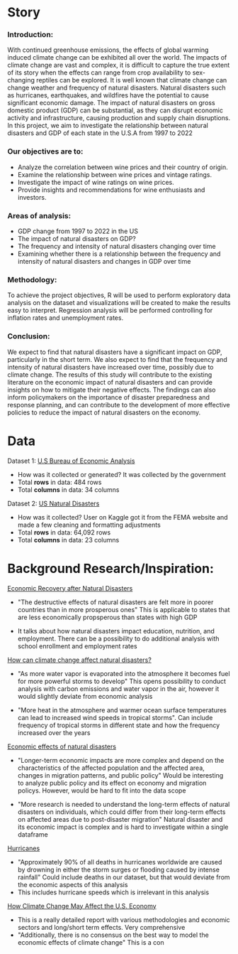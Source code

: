 # Story

### Introduction:

With continued greenhouse emissions, the effects of global warming induced climate change can be exhibited all over the world. The impacts of climate change are vast and complex, it is difficult to capture the true extent of its story when the effects can range from crop availability to sex-changing reptiles can be explored. It is well known that climate change can change weather and frequency of natural disasters. Natural disasters such as hurricanes, earthquakes, and wildfires have the potential to cause significant economic damage. The impact of natural disasters on gross domestic product (GDP) can be substantial, as they can disrupt economic activity and infrastructure, causing production and supply chain disruptions. In this project, we aim to investigate the relationship between natural disasters and GDP of each state in the U.S.A from 1997 to 2022

### Our objectives are to:

- Analyze the correlation between wine prices and their country of origin.
- Examine the relationship between wine prices and vintage ratings.
- Investigate the impact of wine ratings on wine prices.
- Provide insights and recommendations for wine enthusiasts and investors.

### Areas of analysis: 
- GDP change from 1997 to 2022 in the US
- The impact of natural disasters on GDP?
- The frequency and intensity of natural disasters changing over time
- Examining whether there is a relationship between the frequency and intensity of natural disasters and changes in GDP over time

### Methodology:
To achieve the project objectives, R will be used to perform exploratory data analysis on the dataset and visualizations will be created to make the results easy to interpret. Regression analysis will be performed controlling for inflation rates and unemployment rates.

### Conclusion:
We expect to find that natural disasters have a significant impact on GDP, particularly in the short term. We also expect to find that the frequency and intensity of natural disasters have increased over time, possibly due to climate change. The results of this study will contribute to the existing literature on the economic impact of natural disasters and can provide insights on how to mitigate their negative effects. The findings can also inform policymakers on the importance of disaster preparedness and response planning, and can contribute to the development of more effective policies to reduce the impact of natural disasters on the economy.

# Data
Dataset 1: [U.S Bureau of Economic Analysis](https://apps.bea.gov/regional/downloadzip.cfm)

- How was it collected or generated? It was collected by the government
- Total **rows** in data: 484 rows
- Total **columns** in data: 34 columns

Dataset 2: [US Natural Disasters](https://www.kaggle.com/datasets/headsortails/us-natural-disaster-declarations)
- How was it collected? User on Kaggle got it from the FEMA website and made a few cleaning and formatting adjustments 
- Total **rows** in data: 64,092 rows 
- Total **columns** in data: 23 columns

# Background Research/Inspiration: 

[Economic Recovery after Natural Disasters](https://www.un.org/en/chronicle/article/economic-recovery-after-natural-disasters)
+ "The destructive effects of natural disasters are felt more in poorer countries than in more prosperous ones" This is applicable to states that are less economically propsperous than states with high GDP 
- It talks about how natural disasters impact education, nutrition, and employment. There can be a possibility to do additional analysis with school enrollment and employment rates 

[How can climate change affect natural disasters?](https://www.usgs.gov/faqs/how-can-climate-change-affect-natural-disasters)
+ "As more water vapor is evaporated into the atmosphere it becomes fuel for more powerful storms to develop" This opens possibility to conduct analysis with carbon emissions and water vapor in the air, however it would slightly deviate from economic analysis
- "More heat in the atmosphere and warmer ocean surface temperatures can lead to increased wind speeds in tropical storms". Can include frequency of tropical storms in different state and how the frequency increased over the years 

[Economic effects of natural disasters](https://wol.iza.org/articles/economic-effects-of-natural-disasters/long)
+ "Longer-term economic impacts are more complex and depend on the characteristics of the affected population and the affected area, changes in migration patterns, and public policy" Would be interesting to analyze public policy and its effect on economy and migration policys. However, would be hard to fit into the data scope 
- "More research is needed to understand the long-term effects of natural disasters on individuals, which could differ from their long-term effects on affected areas due to post-disaster migration" Natural disaster and its economic impact is complex and is hard to investigate within a single dataframe 

[Hurricanes](https://climatecenter.fsu.edu/topics/hurricanes)
- "Approximately 90% of all deaths in hurricanes worldwide are caused by drowning in either the storm surges or flooding caused by intense rainfall" Could include deaths in our dataset, but that would deviate from the economic aspects of this analysis 
- This includes hurricane speeds which is irrelevant in this analysis 

[How Climate Change May Affect the U.S. Economy](https://crsreports.congress.gov/product/pdf/R/R47063)
- This is a really detailed report with various methodologies and economic sectors and long/short term effects. Very comprehensive
- "Additionally, there is no consensus on the best way to model the economic effects of climate change" This is a con
